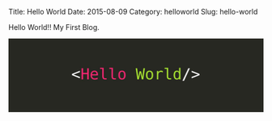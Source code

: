 Title: Hello World
Date: 2015-08-09
Category: helloworld
Slug: hello-world

Hello World!! My First Blog. 

![helloworld](images/helloworld.jpeg)
